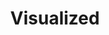 ---
title:  "Visualized"
description: "A 20-minute talk presented at Visualized 2015 in New York City. We discuss the limitations of storytelling in data visualization and make a case for designing exploratory interfaces."
category: talks
year: 2015
hasPosts: true
hasGallery: false
type: "talks"

index: 3
images: ['https://player.vimeo.com/video/160679945']
---